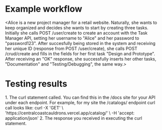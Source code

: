 # Example workflow
<Alice is a new project manager for a retail website. Naturally, she wants to keep organized and decides she wants to start by creating three tasks. Initially she calls POST /user/create to create an account with the Task Manager API, setting her username to "Alice" and her password to "password123". After succesfully being stored in the system and receiving her unique ID (response from POST /user/create), she calls POST /crud/create and fills in the fields for her first task "Design and Prototype". After receiving an "OK" response, she successfully inserts her other tasks, "Documentation" and "Testing/Debugging", the same way.>

# Testing results
<Repeated for each step of the workflow>
1. The curl statement called. You can find this in the /docs site for your 
API under each endpoint. For example, for my site the /catalogs/ endpoint 
curl call looks like:
curl -X 'GET' \
  'https://centralcoastcauldrons.vercel.app/catalog/' \
  -H 'accept: application/json'
2. The response you received in executing the curl statement.
